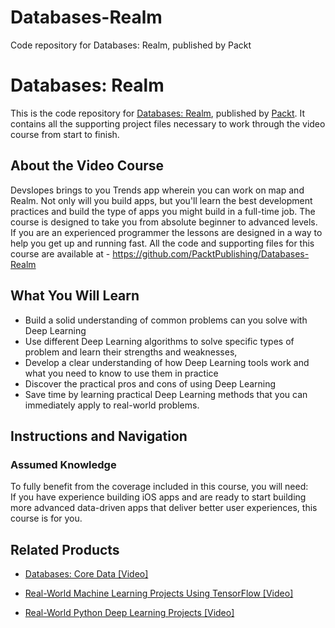 # Databases-Realm
Code repository for Databases: Realm, published by Packt
# Databases: Realm
This is the code repository for [Databases: Realm](https://www.packtpub.com/big-data-and-business-intelligence/real-world-python-deep-learning-projects-video?utm_source=github&utm_medium=repository&utm_campaign=9781788620161), published by [Packt](https://www.packtpub.com/?utm_source=github). It contains all the supporting project files necessary to work through the video course from start to finish.
## About the Video Course
Devslopes brings to you Trends app wherein you can work on map and Realm. Not only will you build apps, but you'll learn the best development practices and build the type of apps you might build in a full-time job. The course is designed to take you from absolute beginner to advanced levels. If you are an experienced programmer the lessons are designed in a way to help you get up and running fast.
All the code and supporting files for this course are available at - https://github.com/PacktPublishing/Databases-Realm

<H2>What You Will Learn</H2>
<DIV class=book-info-will-learn-text>
<UL>
<LI>Build a solid understanding of common problems can you solve with Deep Learning 
<LI>Use different Deep Learning algorithms to solve specific types of problem and learn their strengths and weaknesses, 
<LI>Develop a clear understanding of how Deep Learning tools work and what you need to know to use them in practice&nbsp; 
<LI>Discover the practical pros and cons of using Deep Learning&nbsp; 
<LI>Save time by learning practical Deep Learning methods that you can immediately apply to real-world problems. </LI></UL></DIV>

## Instructions and Navigation
### Assumed Knowledge
To fully benefit from the coverage included in this course, you will need:<br/>
If you have experience building iOS apps and are ready to start building more advanced data-driven apps that deliver better user experiences, this course is for you.

   

## Related Products
* [Databases: Core Data [Video]](https://www.packtpub.com/big-data-and-business-intelligence/real-world-python-deep-learning-projects-video?utm_source=github&utm_medium=repository&utm_campaign=9781788620161)

* [Real-World Machine Learning Projects Using TensorFlow [Video]](https://www.packtpub.com/big-data-and-business-intelligence/real-world-python-deep-learning-projects-video?utm_source=github&utm_medium=repository&utm_campaign=9781788620161)

* [Real-World Python Deep Learning Projects [Video]](https://www.packtpub.com/big-data-and-business-intelligence/real-world-python-deep-learning-projects-video?utm_source=github&utm_medium=repository&utm_campaign=9781788620161)

